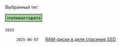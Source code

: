 Выбранный тег:

![Screenshot](../tag_good.png)

`2025`

&emsp;  &emsp; `2025-06-07` &emsp; [RAM-диски в деле спасения SSD](../../../data/2025/2025-06-07-ram-disk) 